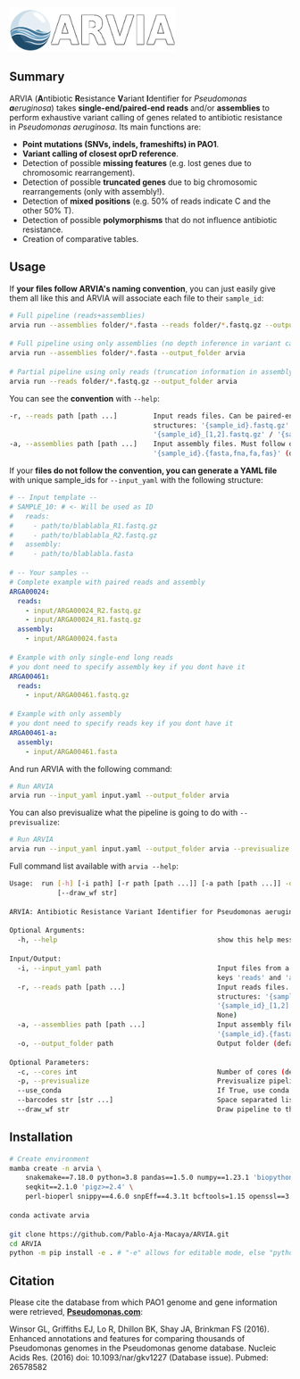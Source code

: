 <p align="left">
  <img src="arvia/data/arvia_header.png" height="80" >
</p>

## Summary

ARVIA (**A**ntibiotic **R**esistance **V**ariant **I**dentifier for *Pseudomonas **a**eruginosa*) takes **single-end/paired-end reads** and/or **assemblies** to perform exhaustive variant calling of genes related to antibiotic resistance in *Pseudomonas aeruginosa*. Its main functions are:
- **Point mutations (SNVs, indels, frameshifts) in PAO1**.
- **Variant calling of closest oprD reference**. 
- Detection of possible **missing features** (e.g. lost genes due to chromosomic rearrangement).
- Detection of possible **truncated genes** due to big chromosomic rearrangements (only with assembly!).
- Detection of **mixed positions** (e.g. 50% of reads indicate C and the other 50% T).
- Detection of possible **polymorphisms** that do not influence antibiotic resistance.
- Creation of comparative tables.

## Usage

If **your files follow ARVIA's naming convention**, you can just easily give them all like this and ARVIA will associate each file to their `sample_id`:

```sh
# Full pipeline (reads+assemblies)
arvia run --assemblies folder/*.fasta --reads folder/*.fastq.gz --output_folder arvia

# Full pipeline using only assemblies (no depth inference in variant calling)
arvia run --assemblies folder/*.fasta --output_folder arvia

# Partial pipeline using only reads (truncation information in assembly from assembly is missing)
arvia run --reads folder/*.fastq.gz --output_folder arvia
```

You can see the **convention** with `--help`:

```sh
-r, --reads path [path ...]         Input reads files. Can be paired-end or single-end and must follow one of these
                                    structures: '{sample_id}.fastq.gz' / '{sample_id}_R[1,2].fastq.gz' /
                                    '{sample_id}_[1,2].fastq.gz' / '{sample_id}_S\d+_L\d+_R[1,2]_\d+.fastq.gz'
-a, --assemblies path [path ...]    Input assembly files. Must follow one of these structures:
                                    '{sample_id}.{fasta,fna,fa,fas}' (default: None)
```

If your **files do not follow the convention, you can generate a YAML file** with unique sample_ids for `--input_yaml` with the following structure:

```yaml
# -- Input template --
# SAMPLE_10: # <- Will be used as ID
#   reads:
#     - path/to/blablabla_R1.fastq.gz
#     - path/to/blablabla_R2.fastq.gz
#   assembly:
#     - path/to/blablabla.fasta

# -- Your samples --
# Complete example with paired reads and assembly
ARGA00024:
  reads:
    - input/ARGA00024_R2.fastq.gz
    - input/ARGA00024_R1.fastq.gz
  assembly:
    - input/ARGA00024.fasta

# Example with only single-end long reads
# you dont need to specify assembly key if you dont have it
ARGA00461:
  reads:
    - input/ARGA00461.fastq.gz

# Example with only assembly
# you dont need to specify reads key if you dont have it
ARGA00461-a:
  assembly:
    - input/ARGA00461.fasta
```

And run ARVIA with the following command:

```sh
# Run ARVIA
arvia run --input_yaml input.yaml --output_folder arvia
```

You can also previsualize what the pipeline is going to do with `--previsualize`:
```sh
# Run ARVIA
arvia run --input_yaml input.yaml --output_folder arvia --previsualize
```

Full command list available with `arvia --help`:

```sh
Usage:  run [-h] [-i path] [-r path [path ...]] [-a path [path ...]] -o path [-c int] [-p] [--use_conda] [--barcodes str [str ...]]
            [--draw_wf str]

ARVIA: Antibiotic Resistance Variant Identifier for Pseudomonas aeruginosa

Optional Arguments:
  -h, --help                                        show this help message and exit

Input/Output:
  -i, --input_yaml path                             Input files from a YAML. Each key is a sample_id containning two lists of paths with
                                                    keys 'reads' and 'assembly' (default: None)
  -r, --reads path [path ...]                       Input reads files. Can be paired-end or single-end and must follow one of these
                                                    structures: '{sample_id}.fastq.gz' / '{sample_id}_R[1,2].fastq.gz' /
                                                    '{sample_id}_[1,2].fastq.gz' / '{sample_id}_S\d+_L\d+_R[1,2]_\d+.fastq.gz' (default:
                                                    None)
  -a, --assemblies path [path ...]                  Input assembly files. Must follow one of these structures:
                                                    '{sample_id}.{fasta,fna,fa,fas}' (default: None)
  -o, --output_folder path                          Output folder (default: None)

Optional Parameters:
  -c, --cores int                                   Number of cores (default is available cores - 1) (default: 63)
  -p, --previsualize                                Previsualize pipeline to see if everything is as expected (default: False)
  --use_conda                                       If True, use conda environment specified by snakefile (default: False)
  --barcodes str [str ...]                          Space separated list of sample IDs. Only these samples will be processed (default: None)
  --draw_wf str                                     Draw pipeline to this path (PDF (default: None)
```

## Installation

```sh
# Create environment
mamba create -n arvia \
    snakemake==7.18.0 python=3.8 pandas==1.5.0 numpy==1.23.1 'biopython>=1.78' rich-argparse==1.6.0 'colorama==0.4.4' 'odfpy==1.4.1' 'setuptools<=70' toml==0.10.2 xlsxwriter \
    seqkit==2.1.0 'pigz>=2.4' \
    perl-bioperl snippy==4.6.0 snpEff==4.3.1t bcftools=1.15 openssl==3.5.0 samtools=1.18 blast=2.16.0
    
conda activate arvia

git clone https://github.com/Pablo-Aja-Macaya/ARVIA.git
cd ARVIA
python -m pip install -e . # "-e" allows for editable mode, else "python -m pip install ."

```

<!-- 
# Testing package updates (this one works)
mamba create -n arvia_test_env \
    'snakemake==7.18.0' 'python>=3.8.10' 'pandas>=1.5.0' 'numpy>=1.23.1' 'biopython>=1.78' 'rich-argparse>=1.6.0' 'colorama>=0.4.4' 'odfpy>=1.4.1' 'setuptools<81' xlsxwriter \
    seqkit==2.1.0 'pigz>=2.4' \
    perl-bioperl snippy==4.6.0 snpEff==4.3.1t bcftools=1.21 openssl==3.5.0 samtools=1.18 blast=2.16.0 

mamba create -n arvia_test_env \
    'snakemake==9.8.1' 'python>=3.8.10' 'pandas>=1.5.0' 'numpy>=1.23.1' 'biopython>=1.78' 'rich-argparse>=1.6.0' 'colorama>=0.4.4' 'odfpy>=1.4.1' 'setuptools<81' xlsxwriter \
    seqkit==2.1.0 'pigz>=2.4' \
    perl-bioperl snippy==4.6.0 snpEff==4.3.1t bcftools=1.21 openssl==3.5.0 samtools=1.18 blast=2.16.0 

conda activate arvia_test_env
python setup.py develop
-->

## Citation

Please cite the database from which PAO1 genome and gene information were retrieved, **[Pseudomonas.com](https://www.pseudomonas.com)**:

Winsor GL, Griffiths EJ, Lo R, Dhillon BK, Shay JA, Brinkman FS (2016). Enhanced annotations and features for comparing thousands of Pseudomonas genomes in the Pseudomonas genome database. Nucleic Acids Res. (2016) doi: 10.1093/nar/gkv1227 (Database issue). Pubmed: 26578582


<!-- 
- [] Herramienta variant calling p. aeruginosa    
    - Funciones:
        - [] Input: paired reads, long reads or assembly
        - [] Output: tabla comparativa a lo ancho (.xlsx y .tsv), tabla comparativa a lo largo (.xlsx y .tsv), informe html de igvvariant, parameter log
        - [] To-do    
            - [] automatic reference download
            - [] in results_per_sample
                - [] format blast table (add header at least)
                - [] add original muts without filters
            - [] hideable snakemake progress bar
            - [] tests
            - [] rgi
            - [] mlst
            - [] add approximate depth if using reads
            - [] revisar parte de blast porque hay genes que no aparecen en tabla final
            - [] in xlsx output check it looks good on every platform (breaks like \n dont work in windows)
    - Dependencies:
        - python
        - snakemake
        - snippy
        - bwa
        - samtools
        - makeblastdb y blast (version in bakta)
        - minimap2 for long reads?
        - rgi?
        - mlst?
    - Paper: https://academic.oup.com/bioinformatics/pages/instructions_for_authors
        - [] paper
        - [] cover letter
        - [] Title page
        - [] .tif files (1200 d.p.i. for line drawings and 350 d.p.i. for colour and half-tone artwork). For online submission, please also prepare a second version of your figures at low-resolution for use in the review process; these versions of the figures can be saved in .jpg, .gif, .tif or .eps 
    - Nombres
        ARVIA: Antibiotic Resistance Variant Identifier for Pseudomonas aeruginosa
        PAVRA: Pseudomonas aeruginosa Variants and Resistance Analyzer
        PAVCRA: Pseudomonas Aeruginosa Variant Calling Resistance Analysis
        PARVI: P. Aeruginosa Resistance Variant Inspector
-->
